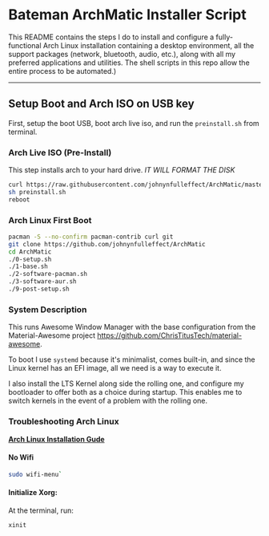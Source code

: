 # Bateman ArchMatic Installer Script

This README contains the steps I do to install and configure a fully-functional Arch Linux installation containing a desktop environment, all the support packages (network, bluetooth, audio, etc.), along with all my preferred applications and utilities. The shell scripts in this repo allow the entire process to be automated.)

---

## Setup Boot and Arch ISO on USB key

First, setup the boot USB, boot arch live iso, and run the `preinstall.sh` from terminal. 

### Arch Live ISO (Pre-Install)

This step installs arch to your hard drive. *IT WILL FORMAT THE DISK*

```bash
curl https://raw.githubusercontent.com/johnynfulleffect/ArchMatic/master/preinstall.sh -o preinstall.sh
sh preinstall.sh
reboot
```

### Arch Linux First Boot

```bash
pacman -S --no-confirm pacman-contrib curl git
git clone https://github.com/johnynfulleffect/ArchMatic
cd ArchMatic
./0-setup.sh
./1-base.sh
./2-software-pacman.sh
./3-software-aur.sh
./9-post-setup.sh
```

### System Description
This runs Awesome Window Manager with the base configuration from the Material-Awesome project <https://github.com/ChrisTitusTech/material-awesome>.

To boot I use `systemd` because it's minimalist, comes built-in, and since the Linux kernel has an EFI image, all we need is a way to execute it.

I also install the LTS Kernel along side the rolling one, and configure my bootloader to offer both as a choice during startup. This enables me to switch kernels in the event of a problem with the rolling one.

### Troubleshooting Arch Linux

__[Arch Linux Installation Gude](https://github.com/rickellis/Arch-Linux-Install-Guide)__

#### No Wifi

```bash
sudo wifi-menu`
```

#### Initialize Xorg:
At the terminal, run:

```bash
xinit
```

